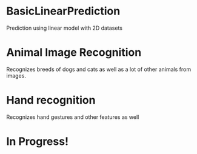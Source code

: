 # BasicLinearPrediction
Prediction using linear model with 2D datasets

# Animal Image Recognition
<p> Recognizes breeds of dogs and cats as well as a lot of other animals from images. </p>

# Hand recognition
<p> Recognizes hand gestures and other features as well</p>


# In Progress!
